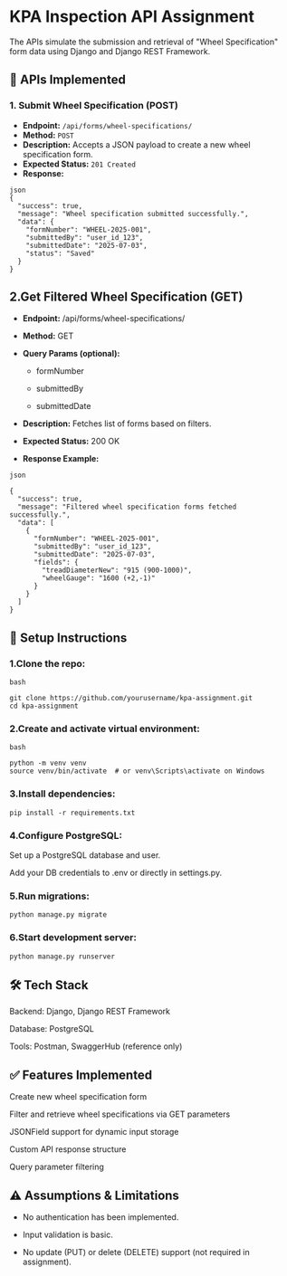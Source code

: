 # KPA Inspection API Assignment

The APIs simulate the submission and retrieval of "Wheel Specification" form data using Django and Django REST Framework.


## 📌 APIs Implemented

### 1. Submit Wheel Specification (POST)
- **Endpoint:** `/api/forms/wheel-specifications/`
- **Method:** `POST`
- **Description:** Accepts a JSON payload to create a new wheel specification form.
- **Expected Status:** `201 Created`
- **Response:**
```
json
{
  "success": true,
  "message": "Wheel specification submitted successfully.",
  "data": {
    "formNumber": "WHEEL-2025-001",
    "submittedBy": "user_id_123",
    "submittedDate": "2025-07-03",
    "status": "Saved"
  }
}
```  

## 2.Get Filtered Wheel Specification (GET)
- **Endpoint:** /api/forms/wheel-specifications/

- **Method:** GET

- **Query Params (optional):**

    - formNumber

    - submittedBy

    - submittedDate

- **Description:** Fetches list of forms based on filters.

- **Expected Status:** 200 OK

- **Response Example:**
```
json

{
  "success": true,
  "message": "Filtered wheel specification forms fetched successfully.",
  "data": [
    {
      "formNumber": "WHEEL-2025-001",
      "submittedBy": "user_id_123",
      "submittedDate": "2025-07-03",
      "fields": {
        "treadDiameterNew": "915 (900-1000)",
        "wheelGauge": "1600 (+2,-1)"
      }
    }
  ]
}
```
## 🚀 Setup Instructions
### 1.Clone the repo:
```
bash

git clone https://github.com/yourusername/kpa-assignment.git
cd kpa-assignment
```
### 2.Create and activate virtual environment:
```
bash

python -m venv venv
source venv/bin/activate  # or venv\Scripts\activate on Windows
```
### 3.Install dependencies:

`pip install -r requirements.txt`  
### 4.Configure PostgreSQL:

Set up a PostgreSQL database and user.

Add your DB credentials to .env or directly in settings.py.

### 5.Run migrations:

`python manage.py migrate`

### 6.Start development server:

`python manage.py runserver`


## 🛠️ Tech Stack
Backend: Django, Django REST Framework

Database: PostgreSQL

Tools: Postman, SwaggerHub (reference only)

## ✅ Features Implemented
Create new wheel specification form

Filter and retrieve wheel specifications via GET parameters

JSONField support for dynamic input storage

Custom API response structure

Query parameter filtering

## ⚠️ Assumptions & Limitations
- No authentication has been implemented.

- Input validation is basic.

- No update (PUT) or delete (DELETE) support (not required in assignment).